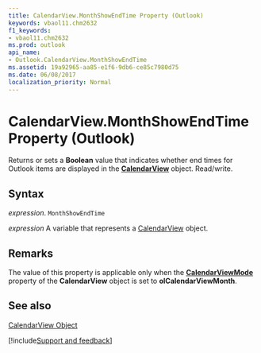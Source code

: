 ```yaml
---
title: CalendarView.MonthShowEndTime Property (Outlook)
keywords: vbaol11.chm2632
f1_keywords:
- vbaol11.chm2632
ms.prod: outlook
api_name:
- Outlook.CalendarView.MonthShowEndTime
ms.assetid: 19a92965-aa85-e1f6-9db6-ce85c7980d75
ms.date: 06/08/2017
localization_priority: Normal
---
```



# CalendarView.MonthShowEndTime Property (Outlook)

Returns or sets a  **Boolean** value that indicates whether end times for Outlook items are displayed in the **[CalendarView](Outlook.CalendarView.md)** object. Read/write.


## Syntax

_expression_. `MonthShowEndTime`

_expression_ A variable that represents a [CalendarView](./Outlook.CalendarView.md) object.


## Remarks

The value of this property is applicable only when the  **[CalendarViewMode](Outlook.CalendarView.CalendarViewMode.md)** property of the **CalendarView** object is set to **olCalendarViewMonth**.


## See also


[CalendarView Object](Outlook.CalendarView.md)

[!include[Support and feedback](~/includes/feedback-boilerplate.md)]
